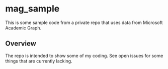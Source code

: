 # mag_sample
This is some sample code from a private repo that uses data from Microsoft Academic Graph.

## Overview
The repo is intended to show some of my coding. See open issues for some things that are currently lacking. 


## 




